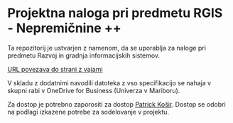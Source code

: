# Projektna naloga pri predmetu RGIS - Nepremičnine ++

Ta repozitorij je ustvarjen z namenom, da se uporablja za naloge pri predmetu Razvoj in gradnja informacijskih sistemov.

[URL povezava do strani z vajami](https://razvoj-in-gradnja-informacijskih-sistemov-docs.vercel.app/)


V skladu z dodatnimi navodili datoteka z vso specifikacijo se nahaja v skupni rabi v OneDrive for Business (Univerza v Mariboru).

Za dostop je potrebno zaporositi za dostop [Patrick Košir](mailto:patrick.kosir@student.um.si). Dostop se odobri na podlagi izkazene potrebe za 
sodelovanje v projektu. 

